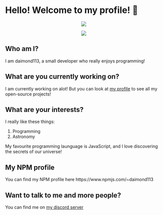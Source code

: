 <h1>Hello! Welcome to my profile! 👋</h1>

<p align="center">
<a href="https://github.com/anuraghazra/github-readme-stats">
  <img align="center" src="https://github-readme-stats.vercel.app/api?username=daimond113&show_icons=true&theme=gotham" />
</a>
</p>

<p align="center">
<a href="https://github.com/anuraghazra/github-readme-stats">
  <img align="center" src="https://github-readme-stats.vercel.app/api/top-langs/?username=daimond113&theme=gotham" />
</a> </br>
</p>

<h2>Who am I?</h2>
I am daimond113, a small developer who really enjoys programming!
<h2>What are you currently working on?</h2>
I am currently working on alot! But you can look at <a href="https://github.com/daimond113?tab=repositories">my profile</a> to see all my open-source projects!
<h2>What are your interests?</h2>
I really like these things:
<ol>
  <li>Programming</li>
  <li>Astronomy</li>
</ol>
My favourite programming launguage is JavaScript, and I love discovering the secrets of our universe!
<h2>My NPM profile</h2>
You can find my NPM profile here https://www.npmjs.com/~daimond113
<h2>Want to talk to me and more people?</h2>
  You can find me on <a href="https://discord.gg/hTanCT5JMp">my discord server</a>
